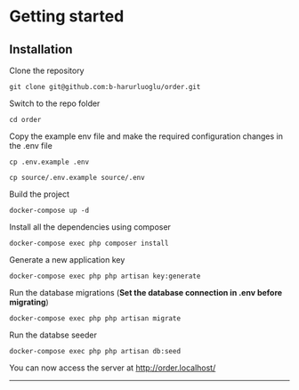 
# Getting started

## Installation

Clone the repository

    git clone git@github.com:b-harurluoglu/order.git

Switch to the repo folder

    cd order

Copy the example env file and make the required configuration changes in the .env file

    cp .env.example .env

    cp source/.env.example source/.env

Build the project

    docker-compose up -d

Install all the dependencies using composer

    docker-compose exec php composer install

Generate a new application key

    docker-compose exec php php artisan key:generate

Run the database migrations (**Set the database connection in .env before migrating**)

    docker-compose exec php php artisan migrate

Run the databse seeder

    docker-compose exec php php artisan db:seed

You can now access the server at http://order.localhost/

----------

